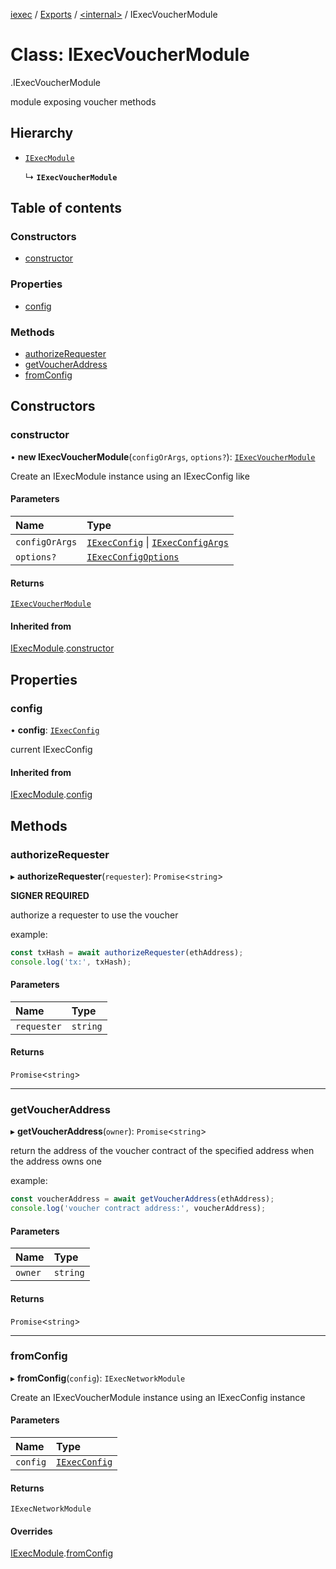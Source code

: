 [iexec](../README.md) / [Exports](../modules.md) / [<internal\>](../modules/internal_.md) / IExecVoucherModule

# Class: IExecVoucherModule

[<internal>](../modules/internal_.md).IExecVoucherModule

module exposing voucher methods

## Hierarchy

- [`IExecModule`](IExecModule.md)

  ↳ **`IExecVoucherModule`**

## Table of contents

### Constructors

- [constructor](internal_.IExecVoucherModule.md#constructor)

### Properties

- [config](internal_.IExecVoucherModule.md#config)

### Methods

- [authorizeRequester](internal_.IExecVoucherModule.md#authorizerequester)
- [getVoucherAddress](internal_.IExecVoucherModule.md#getvoucheraddress)
- [fromConfig](internal_.IExecVoucherModule.md#fromconfig)

## Constructors

### constructor

• **new IExecVoucherModule**(`configOrArgs`, `options?`): [`IExecVoucherModule`](internal_.IExecVoucherModule.md)

Create an IExecModule instance using an IExecConfig like

#### Parameters

| Name | Type |
| :------ | :------ |
| `configOrArgs` | [`IExecConfig`](IExecConfig.md) \| [`IExecConfigArgs`](../interfaces/internal_.IExecConfigArgs.md) |
| `options?` | [`IExecConfigOptions`](../interfaces/internal_.IExecConfigOptions.md) |

#### Returns

[`IExecVoucherModule`](internal_.IExecVoucherModule.md)

#### Inherited from

[IExecModule](IExecModule.md).[constructor](IExecModule.md#constructor)

## Properties

### config

• **config**: [`IExecConfig`](IExecConfig.md)

current IExecConfig

#### Inherited from

[IExecModule](IExecModule.md).[config](IExecModule.md#config)

## Methods

### authorizeRequester

▸ **authorizeRequester**(`requester`): `Promise`<`string`\>

**SIGNER REQUIRED**

authorize a requester to use the voucher

example:
```js
const txHash = await authorizeRequester(ethAddress);
console.log('tx:', txHash);
```

#### Parameters

| Name | Type |
| :------ | :------ |
| `requester` | `string` |

#### Returns

`Promise`<`string`\>

___

### getVoucherAddress

▸ **getVoucherAddress**(`owner`): `Promise`<`string`\>

return the address of the voucher contract of the specified address when the address owns one

example:
```js
const voucherAddress = await getVoucherAddress(ethAddress);
console.log('voucher contract address:', voucherAddress);
```

#### Parameters

| Name | Type |
| :------ | :------ |
| `owner` | `string` |

#### Returns

`Promise`<`string`\>

___

### fromConfig

▸ **fromConfig**(`config`): `IExecNetworkModule`

Create an IExecVoucherModule instance using an IExecConfig instance

#### Parameters

| Name | Type |
| :------ | :------ |
| `config` | [`IExecConfig`](IExecConfig.md) |

#### Returns

`IExecNetworkModule`

#### Overrides

[IExecModule](IExecModule.md).[fromConfig](IExecModule.md#fromconfig)
